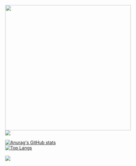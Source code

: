 <img src="https://github.com/boggymc/about-me/blob/main/sun_and_bird.gif" width=400></img><br>
<img src="https://github.com/boggymc/boggymc/blob/main/header.png"></img><br>

[![Anurag's GitHub stats](https://github-readme-stats.vercel.app/api?username=boggymc&show_icons=true&theme=onedark&card_width=400)](https://github.com/anuraghazra/github-readme-stats)<br>
[![Top Langs](https://github-readme-stats.vercel.app/api/top-langs/?username=boggymc&theme=onedark&card_width=400)](https://github.com/anuraghazra/github-readme-stats)<br><br>
![](https://api.visitorbadge.io/api/VisitorHit?user=boggymc&repo=boggymc&countColor=%23ff9830)
